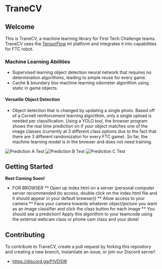 # TraneCV

## Welcome
This is TraneCV, a machine learning library for First Tech Challenge teams.
TraneCV uses the [TensorFlow](https://www.tensorflow.org/) ml platform and integrates
it into capabilities for FTC robot.

### Machine Learning Abilities
- Supervised learning object detection neural network that requires no determination
algorithims, leading to simple reuse for every game.
- Cache & boundary box machine learning odometer algorithim using static in game objects.

#### Versatile Object Detection
- Object detection that is changed by updating a single photo. Based off of a Cornell reinforcement learning algorithim, only a single upload is needed per classification. Using a YOLO tool, the browser program shows the real time prediction on if your object matches one of the image classes (currently at 3 different class options due to the fact that there are 3 different randomizaton for every FTC game). So far, the machine learning model is in the browser and does not need training.


![Prediction A Test](https://github.com/Pie2d2/PhosphorCV/blob/main/predictiona.PNG)
![Prediction B Test](https://github.com/Pie2d2/PhosphorCV/blob/main/predictionb.PNG) 
![Prediction C Test](https://github.com/Pie2d2/PhosphorCV/blob/main/predictionc.PNG)  


## Getting Started
**Rest Coming Soon!**
* FOR BROWSER
** Open up index.html on a server (personal computer server recommended (to access, double click on the index.html file and it should appear in your default browser))
** Allow access to your camera
** Face your camera towards whatever object/picture you want as an image classifier and click the class button for each image
** You should see a prediction! Apply this algorithim to your teamcode using the external webcam class or phone cam class and your done!

## Contributing
To contribute to TraneCV, create a pull request by forking this repository and
creating a new branch, instantiate an issue, or join our Discord server!
* https://discord.gg/FtVDSW
